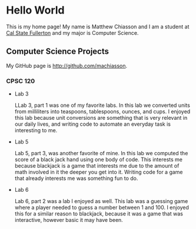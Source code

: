 # Hello World

This is my home page! My name is Matthew Chiasson and I am a student at [Cal State Fullerton](http://www.fullerton.edu/) and my major is Computer Science.

## Computer Science Projects

My GitHub page is http://github.com/machiasson.

### CPSC 120

* Lab 3

    LLab 3, part 1 was one of my favorite labs. In this lab we converted units from milliliters into teaspoons, tablespoons, ounces, and cups. I enjoyed this lab because unit conversions are something that is very relevant in our daily lives, and writing code to automate an everyday task is interesting to me.

* Lab 5

    Lab 5, part 3, was another favorite of mine. In this lab we computed the score of a black jack hand using one body of code. This interests me because blackjack is a game that interests me due to the amount of math involved in it the deeper you get into it. Writing code for a game that already interests me was something fun to do.

* Lab 6

    Lab 6, part 2 was a lab I enjoyed as well. This lab was a guessing game where a player needed to guess a number between 1 and 100. I enjoyed this for a similar reason to blackjack, because it was a game that was interactive, however basic it may have been.